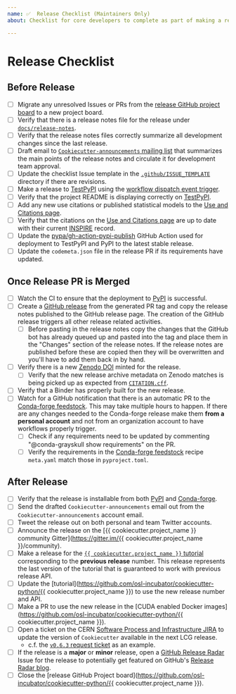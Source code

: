 ```yaml
---
name: ✅  Release Checklist (Maintainers Only)
about: Checklist for core developers to complete as part of making a release

---
```

# Release Checklist

## Before Release

* [ ] Migrate any unresolved Issues or PRs from the [release GitHub project board](https://github.com/osl-incubator/cookiecutter-python) to a new project board.
* [ ] Verify that there is a release notes file for the release under [``docs/release-notes``](https://github.com/osl-incubator/cookiecutter-python#readme).
* [ ] Verify that the release notes files correctly summarize all development changes since the last release.
* [ ] Draft email to [``Cookiecutter-announcements`` mailing list](https://discord.com/channels/796786891798085652/1093191202213466232) that summarizes the main points of the release notes and circulate it for development team approval.
* [ ] Update the checklist Issue template in the [``.github/ISSUE_TEMPLATE``](https://github.com/osl-incubator/cookiecutter-python/.github/ISSUE_TEMPLATE) directory if there are revisions.
* [ ] Make a release to [TestPyPI][TestPyPI_Cookiecutter] using the [workflow dispatch event trigger](https://github.com/osl-incubator/cookiecutter-python).
* [ ] Verify that the project README is displaying correctly on [TestPyPI][TestPyPI_Cookiecutter].
* [ ] Add any new use citations or published statistical models to the [Use and Citations page][citations_page].
* [ ] Verify that the citations on the [Use and Citations page][citations_page] are up to date with their current [INSPIRE](https://inspirehep.net/) record.
* [ ] Update the [pypa/gh-action-pypi-publish](https://github.com/osl-incubator/cookiecutter-python) GitHub Action used for deployment to TestPyPI and PyPI to the latest stable release.
* [ ] Update the ``codemeta.json`` file in the release PR if its requirements have updated.

[TestPyPI_Cookiecutter]: https://test.pypi.org/project/Cookiecutter/
[citations_page]: https://github.com/osl-incubator/cookiecutter-python

## Once Release PR is Merged

* [ ] Watch the CI to ensure that the deployment to [PyPI](https://github.com/osl-incubator/cookiecutter-python) is successful.
* [ ] Create a [GitHub release](https://github.com/osl-incubator/cookiecutter-python/releases) from the generated PR tag and copy the release notes published to the GitHub release page. The creation of the GitHub release triggers all other release related activities.
   - [ ] Before pasting in the release notes copy the changes that the GitHub bot has already queued up and pasted into the tag and place them in the "Changes" section of the release notes. If the release notes are published before these are copied then they will be overwritten and you'll have to add them back in by hand.
* [ ] Verify there is a new [Zenodo DOI](https://doi.org/10.5281/zenodo.1169739) minted for the release.
   - [ ] Verify that the new release archive metadata on Zenodo matches is being picked up as expected from [`CITATION.cff`](https://github.com/osl-incubator/cookiecutter-python/blob/main/CITATION.cff).
* [ ] Verify that a Binder has properly built for the new release.
* [ ] Watch for a GitHub notification that there is an automatic PR to the [Conda-forge feedstock](https://github.com/osl-incubator/cookiecutter-python). This may take multiple hours to happen. If there are any changes needed to the Conda-forge release make them **from a personal account** and not from an organization account to have workflows properly trigger.
   - [ ] Check if any requirements need to be updated by commenting "@conda-grayskull show requirements" on the PR.
   - [ ] Verify the requirements in the [Conda-forge feedstock](https://github.com/osl-incubator/cookiecutter-python) recipe `meta.yaml` match those in `pyproject.toml`.

## After Release

* [ ] Verify that the release is installable from both [PyPI](https://github.com/osl-incubator/cookiecutter-python) and [Conda-forge](https://github.com/conda-forge/Cookiecutter-feedstock).
* [ ] Send the drafted ``Cookiecutter-announcements`` email out from the ``Cookiecutter-announcements`` account email.
* [ ] Tweet the release out on both personal and team Twitter accounts.
* [ ] Announce the release on the [{{ cookiecutter.project_name }} community Gitter](https://gitter.im/{{ cookiecutter.project_name }}/community).
* [ ] Make a release for the [`{{ cookiecutter.project_name }}` tutorial](https://github.com/osl-incubator/cookiecutter-python) corresponding to the **previous release** number. This release represents the last version of the tutorial that is guaranteed to work with previous release API.
* [ ] Update the [tutorial](https://github.com/osl-incubator/cookiecutter-python/{{ cookiecutter.project_name }}) to use the new release number and API.
* [ ] Make a PR to use the new release in the [CUDA enabled Docker images](https://github.com/osl-incubator/cookiecutter-python/{{ cookiecutter.project_name }}).
* [ ] Open a ticket on the CERN [Software Process and Infrastructure JIRA](https://sft.its.cern.ch/jira/browse/SPI) to update the version of `Cookiecutter` available in the next LCG release.
   - c.f. the [`v0.6.3` request ticket](https://sft.its.cern.ch/jira/browse/SPI-2086) as an example.
* [ ] If the release is a **major** or **minor** release, open a [GitHub Release Radar](https://github.com/github/release-radar) Issue for the release to potentially get featured on GitHub's [Release Radar blog](https://github.blog/?s=release+radar).
* [ ] Close the [release GitHub Project board](https://github.com/osl-incubator/cookiecutter-python/{{ cookiecutter.project_name }}).
